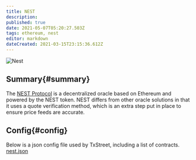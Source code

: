 ```yaml
---
title: NEST
description:
published: true
date: 2021-05-07T05:20:27.503Z
tags: ethereum, nest
editor: markdown
dateCreated: 2021-03-15T23:15:36.612Z
---
```


![Nest](https://txstreet.com/static/img/singles/house_logos/nest.png)

## Summary{#summary}

The [NEST Protocol](https://nestprotocol.org/en/) is a decentralized oracle based on Ethereum and powered by the NEST token. NEST differs from other oracle solutions in that it uses a quote verification method, which is an extra step put in place to ensure price feeds are accurate.

## Config{#config}

Below is a json config file used by TxStreet, including a list of contracts. [nest.json](/ethereum/houses/nest.json)